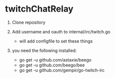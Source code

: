 # twitchChatRelay


1. Clone repository

2. Add username and oauth to internal/irc/twitch.go

    * will add configfile to set these things

3. you need the following installed:

    * go get -u github.com/astaxie/beego
    * go get -u github.com/beego/bee
    * go get -u github.com/gempir/go-twitch-irc
